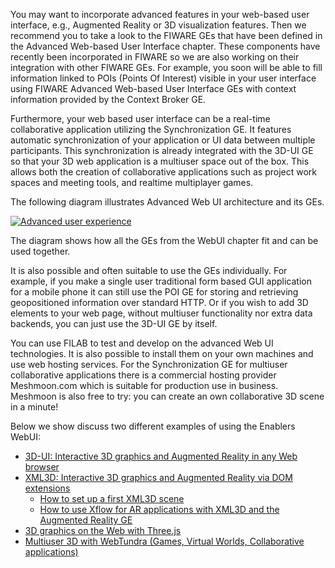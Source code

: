 You may want to incorporate advanced features in your web-based user
interface, e.g., Augmented Reality or 3D visualization features. Then we
recommend you to take a look to the FIWARE GEs that have been defined in
the Advanced Web-based User Interface chapter. These components have
recently been incorporated in FIWARE so we are also working on their
integration with other FIWARE GEs. For example, you soon will be able to
fill information linked to POIs (Points Of Interest) visible in your
user interface using FIWARE Advanced Web-based User Interface GEs with
context information provided by the Context Broker GE.

Furthermore, your web based user interface can be a real-time
collaborative application utilizing the Synchronization GE. It features
automatic synchronization of your application or UI data between
multiple participants. This synchronization is already integrated with
the 3D-UI GE so that your 3D web application is a multiuser space out of
the box. This allows both the creation of collaborative applications
such as project work spaces and meeting tools, and realtime multiplayer
games.

The following diagram illustrates Advanced Web UI architecture and its
GEs.

[![Advanced user
experience](../uploads/2015/04/Advanced-user-experience-1024x549.png)](../uploads/2015/04/Advanced-user-experience.png)

The diagram shows how all the GEs from the WebUI chapter fit and can be
used together.

It is also possible and often suitable to use the GEs individually. For
example, if you make a single user traditional form based GUI
application for a mobile phone it can still use the POI GE for storing
and retrieving geopositioned information over standard HTTP. Or if you
wish to add 3D elements to your web page, without multiuser
functionality nor extra data backends, you can just use the 3D-UI GE by
itself.

You can use FILAB to test and develop on the advanced Web UI
technologies. It is also possible to install them on your own machines
and use web hosting services. For the Synchronization GE for multiuser
collaborative applications there is a commercial hosting provider
Meshmoon.com which is suitable for production use in business. Meshmoon
is also free to try: you can create an own collaborative 3D scene in a
minute!

Below we show discuss two different examples of using the Enablers
WebUI:

-   [3D-UI: Interactive 3D graphics and Augmented Reality in any Web
    browser](/providing-an-advanced-user-experience-ux/3d-ui-interactive-3d-graphics-and-augmented-reality-in-any-web-browser/)
-   [XML3D: Interactive 3D graphics and Augmented Reality via DOM
    extensions](/providing-an-advanced-user-experience-ux/xml3d-interactive-3d-graphics-and-augmented-reality-via-dom-extensions/)
    -   [​](/providing-an-advanced-user-experience-ux/xml3d-interactive-3d-graphics-and-augmented-reality-via-dom-extensions/)[How
        to set up a first XML3D
        scene](/providing-an-advanced-user-experience-ux/xml3d-interactive-3d-graphics-and-augmented-reality-via-dom-extensions/how-to-set-up-a-first-xml3d-scene/)
    -   [How to use Xflow for AR applications with XML3D and the
        Augmented Reality
        GE](/providing-an-advanced-user-experience-ux/xml3d-interactive-3d-graphics-and-augmented-reality-via-dom-extensions/how-to-use-xflow-for-ar-applications-with-xml3d-and-the-augmented-reality-ge/)
-   [3D graphics on the Web with
    Three.js](/providing-an-advanced-user-experience-ux/3d-graphics-on-the-web-with-three-js/)
-   [Multiuser 3D with WebTundra (Games, Virtual Worlds,
    Collaborative applications)](/providing-an-advanced-user-experience-ux/multiuser-3d-with-webtundra-games-virtual-worlds-collaborative-applications/)

